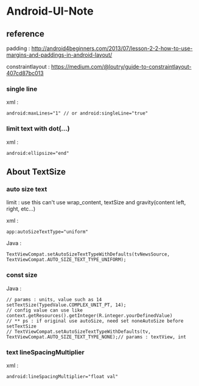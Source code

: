 # Android-UI-Note

## reference

padding : http://android4beginners.com/2013/07/lesson-2-2-how-to-use-margins-and-paddings-in-android-layout/

constraintlayout : https://medium.com/@loutry/guide-to-constraintlayout-407cd87bc013

### single line

xml :

    android:maxLines="1" // or android:singleLine="true"

### limit text with dot(...)

xml :

    android:ellipsize="end"

## About TextSize
### auto size text

limit : use this can't use wrap_content, textSize and gravity(content left, right, etc...)

xml :

    app:autoSizeTextType="uniform"

Java : 

    TextViewCompat.setAutoSizeTextTypeWithDefaults(tvNewsSource, TextViewCompat.AUTO_SIZE_TEXT_TYPE_UNIFORM);  

### const size

Java :
    
    // params : units, value such as 14
    setTextSize(TypedValue.COMPLEX_UNIT_PT, 14);
    // config value can use like context.getResources().getInteger(R.integer.yourDefinedValue) 
    // ** ps : if original use autoSize, need set noneAutoSize before setTextSize
    // TextViewCompat.setAutoSizeTextTypeWithDefaults(tv, TextViewCompat.AUTO_SIZE_TEXT_TYPE_NONE);// params : textView, int    

### text lineSpacingMultiplier

xml :
        
    android:lineSpacingMultiplier="float val"
